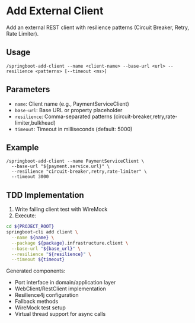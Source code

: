 # Add External Client

Add an external REST client with resilience patterns (Circuit Breaker, Retry, Rate Limiter).

## Usage
```
/springboot-add-client --name <client-name> --base-url <url> --resilience <patterns> [--timeout <ms>]
```

## Parameters
- `name`: Client name (e.g., PaymentServiceClient)
- `base-url`: Base URL or property placeholder
- `resilience`: Comma-separated patterns (circuit-breaker,retry,rate-limiter,bulkhead)
- `timeout`: Timeout in milliseconds (default: 5000)

## Example
```
/springboot-add-client --name PaymentServiceClient \
  --base-url "${payment.service.url}" \
  --resilience "circuit-breaker,retry,rate-limiter" \
  --timeout 3000
```

## TDD Implementation
1. Write failing client test with WireMock
2. Execute:

```bash
cd ${PROJECT_ROOT}
springboot-cli add client \
  --name ${name} \
  --package ${package}.infrastructure.client \
  --base-url "${base_url}" \
  --resilience "${resilience}" \
  --timeout ${timeout}
```

Generated components:
- Port interface in domain/application layer
- WebClient/RestClient implementation
- Resilience4j configuration
- Fallback methods
- WireMock test setup
- Virtual thread support for async calls